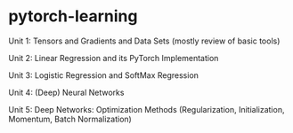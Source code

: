 # pytorch-learning

Unit 1: Tensors and Gradients and Data Sets (mostly review of basic tools)

Unit 2: Linear Regression and its PyTorch Implementation

Unit 3: Logistic Regression and SoftMax Regression

Unit 4: (Deep) Neural Networks

Unit 5: Deep Networks: Optimization Methods (Regularization, Initialization, Momentum, Batch Normalization)

